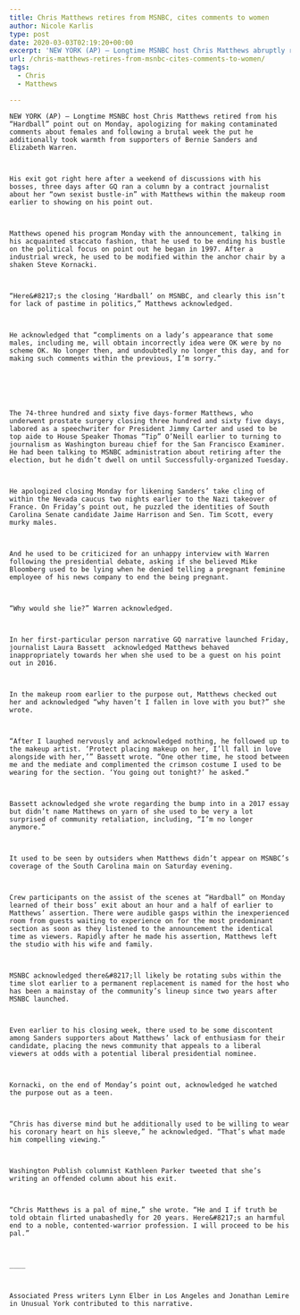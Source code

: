 ```yaml
---
title: Chris Matthews retires from MSNBC, cites comments to women
author: Nicole Karlis
type: post
date: 2020-03-03T02:19:20+00:00
excerpt: 'NEW YORK (AP) — Longtime MSNBC host Chris Matthews abruptly retired from his “Hardball” show on Monday, apologizing for making inappropriate comments about women and following a brutal week where he also took heat from supporters of Bernie Sanders and Elizabeth Warren.His exit came after a weekend of discussions with his bosses, three days after&hellip;'
url: /chris-matthews-retires-from-msnbc-cites-comments-to-women/
tags:
  - Chris
  - Matthews

---
```

  
    NEW YORK (AP) — Longtime MSNBC host Chris Matthews retired from his “Hardball” point out on Monday, apologizing for making contaminated comments about females and following a brutal week the put he additionally took warmth from supporters of Bernie Sanders and Elizabeth Warren.
  
  
  
    His exit got right here after a weekend of discussions with his bosses, three days after GQ ran a column by a contract journalist about her “own sexist bustle-in” with Matthews within the makeup room earlier to showing on his point out.
  
  
  
    Matthews opened his program Monday with the announcement, talking in his acquainted staccato fashion, that he used to be ending his bustle on the political focus on point out he began in 1997. After a industrial wreck, he used to be modified within the anchor chair by a shaken Steve Kornacki.
  
  
  
    “Here&#8217;s the closing ‘Hardball’ on MSNBC, and clearly this isn’t for lack of pastime in politics,” Matthews acknowledged.
  
  
  
    He acknowledged that “compliments on a lady’s appearance that some males, including me, will obtain incorrectly idea were OK were by no scheme OK. No longer then, and undoubtedly no longer this day, and for making such comments within the previous, I’m sorry.”
  
  
  
  
  
  
    The 74-three hundred and sixty five days-former Matthews, who underwent prostate surgery closing three hundred and sixty five days, labored as a speechwriter for President Jimmy Carter and used to be top aide to House Speaker Thomas “Tip” O’Neill earlier to turning to journalism as Washington bureau chief for the San Francisco Examiner. He had been talking to MSNBC administration about retiring after the election, but he didn’t dwell on until Successfully-organized Tuesday.
  
  
  
    He apologized closing Monday for likening Sanders’ take cling of within the Nevada caucus two nights earlier to the Nazi takeover of France. On Friday’s point out, he puzzled the identities of South Carolina Senate candidate Jaime Harrison and Sen. Tim Scott, every murky males.
  
  
  
    And he used to be criticized for an unhappy interview with Warren following the presidential debate, asking if she believed Mike Bloomberg used to be lying when he denied telling a pregnant feminine employee of his news company to end the being pregnant.
  
  
  
    “Why would she lie?” Warren acknowledged.
  
  
  
    In her first-particular person narrative GQ narrative launched Friday, journalist Laura Bassett  acknowledged Matthews behaved inappropriately towards her when she used to be a guest on his point out in 2016.
  
  
  
    In the makeup room earlier to the purpose out, Matthews checked out her and acknowledged “why haven’t I fallen in love with you but?” she wrote.
  
  
  
    “After I laughed nervously and acknowledged nothing, he followed up to the makeup artist. ‘Protect placing makeup on her, I’ll fall in love alongside with her,’” Bassett wrote. “One other time, he stood between me and the mediate and complimented the crimson costume I used to be wearing for the section. ‘You going out tonight?’ he asked.”
  
  
  
    Bassett acknowledged she wrote regarding the bump into in a 2017 essay but didn’t name Matthews on yarn of she used to be very a lot surprised of community retaliation, including, “I’m no longer anymore.”
  
  
  
    It used to be seen by outsiders when Matthews didn’t appear on MSNBC’s coverage of the South Carolina main on Saturday evening.
  
  
  
    Crew participants on the assist of the scenes at “Hardball” on Monday learned of their boss’ exit about an hour and a half of earlier to Matthews’ assertion. There were audible gasps within the inexperienced room from guests waiting to experience on for the most predominant section as soon as they listened to the announcement the identical time as viewers. Rapidly after he made his assertion, Matthews left the studio with his wife and family.
  
  
  
    MSNBC acknowledged there&#8217;ll likely be rotating subs within the time slot earlier to a permanent replacement is named for the host who has been a mainstay of the community’s lineup since two years after MSNBC launched.
  
  
  
    Even earlier to his closing week, there used to be some discontent among Sanders supporters about Matthews’ lack of enthusiasm for their candidate, placing the news community that appeals to a liberal viewers at odds with a potential liberal presidential nominee.
  
  
  
    Kornacki, on the end of Monday’s point out, acknowledged he watched the purpose out as a teen.
  
  
  
    “Chris has diverse mind but he additionally used to be willing to wear his coronary heart on his sleeve,” he acknowledged. “That’s what made him compelling viewing.”
  
  
  
    Washington Publish columnist Kathleen Parker tweeted that she’s writing an offended column about his exit.
  
  
  
    “Chris Matthews is a pal of mine,” she wrote. “He and I if truth be told obtain flirted unabashedly for 20 years. Here&#8217;s an harmful end to a noble, contented-warrior profession. I will proceed to be his pal.”
  
  
  
    ____
  
  
  
    Associated Press writers Lynn Elber in Los Angeles and Jonathan Lemire in Unusual York contributed to this narrative.
  
